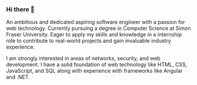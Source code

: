 ### Hi there 👋

An ambitious and dedicated aspiring software engineer with a passion for web technology. Currently pursuing a degree in Computer Science at Simon Fraser University. Eager to apply my skills and knowledge in a internship role to contribute to real-world projects and gain invaluable industry experience.

I am strongly interested in areas of networks, security, and web development. I have a solid foundation of web technology like HTML, CSS, JavaScript, and SQL along with experience with frameworks like Angular and .NET.
